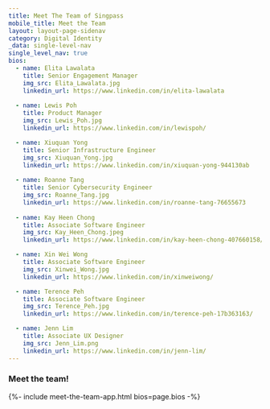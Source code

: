 ```yaml
---
title: Meet The Team of Singpass
mobile_title: Meet the Team
layout: layout-page-sidenav
category: Digital Identity
_data: single-level-nav
single_level_nav: true
bios:
  - name: Elita Lawalata 
    title: Senior Engagement Manager
    img_src: Elita_Lawalata.jpg
    linkedin_url: https://www.linkedin.com/in/elita-lawalata
    
  - name: Lewis Poh
    title: Product Manager
    img_src: Lewis_Poh.jpg
    linkedin_url: https://www.linkedin.com/in/lewispoh/

  - name: Xiuquan Yong
    title: Senior Infrastructure Engineer
    img_src: Xiuquan_Yong.jpg
    linkedin_url: https://www.linkedin.com/in/xiuquan-yong-944130ab
    
  - name: Roanne Tang
    title: Senior Cybersecurity Engineer
    img_src: Roanne_Tang.jpg
    linkedin_url: https://www.linkedin.com/in/roanne-tang-76655673
    
  - name: Kay Heen Chong
    title: Associate Software Engineer
    img_src: Kay_Heen_Chong.jpeg
    linkedin_url: https://www.linkedin.com/in/kay-heen-chong-407660158/

  - name: Xin Wei Wong
    title: Associate Software Engineer
    img_src: Xinwei_Wong.jpg
    linkedin_url: https://www.linkedin.com/in/xinweiwong/

  - name: Terence Peh
    title: Associate Software Engineer
    img_src: Terence_Peh.jpg
    linkedin_url: https://www.linkedin.com/in/terence-peh-17b363163/

  - name: Jenn Lim
    title: Associate UX Designer
    img_src: Jenn_Lim.png
    linkedin_url: https://www.linkedin.com/in/jenn-lim/
---
```

### Meet the team!
{%- include meet-the-team-app.html bios=page.bios -%}
